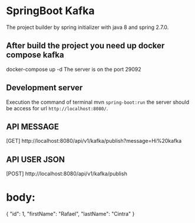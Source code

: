 # SpringBoot Kafka

The project builder by spring initializer with java 8 and spring 2.7.0.

## After build the project you need up docker compose kafka
docker-compose up -d
The server is on the port 29092

## Development server

Execution the command of terminal mvn `spring-boot:run` the server should be access for url `http://localhost:8080/`.

## API MESSAGE
[GET]
http://localhost:8080/api/v1/kafka/publish?message=Hi%20kafka

## API USER JSON
[POST]
http://localhost:8080/api/v1/kafka/publish
# body:
{
"id": 1,
"firstName": "Rafael",
"lastName": "Cintra"
}
